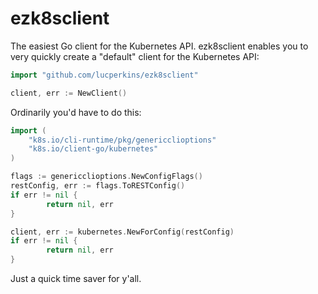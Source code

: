 # ezk8sclient

The easiest Go client for the Kubernetes API. ezk8sclient enables you to very quickly create a "default" client for the Kubernetes API:

```go
import "github.com/lucperkins/ezk8sclient"

client, err := NewClient()
```

Ordinarily you'd have to do this:

```go
import (
	"k8s.io/cli-runtime/pkg/genericclioptions"
	"k8s.io/client-go/kubernetes"
)

flags := genericclioptions.NewConfigFlags()
restConfig, err := flags.ToRESTConfig()
if err != nil {
        return nil, err
}

client, err := kubernetes.NewForConfig(restConfig)
if err != nil {
        return nil, err
}
```

Just a quick time saver for y'all.
